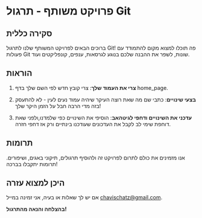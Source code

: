 # פרויקט משותף - תרגול Git

## סקירה כללית

ברוכים הבאים לפרויקט המשותף שלנו לתרגול Git! פה תוכלו למצוא מקום להתמודד עם פעולות Git שונות, לשפר את ההבנה שלכם בנוגע לגרסאות, ענפים, קונפליקטים ועוד.

## הוראות

1. **צרי את העמוד שלך**: צרי קובץ חדש לפי השם שלך בדף home_page.
   
2. **בצעי שינויים**: כתבי שם מה שאת רוצה העיקר שיהיה עמוד נעים לעין - לא להתעסק בזה מדי הרבה חבל על הזמן היקר שלך!

3. **עדכני את השינויים ודחפי לגיטהאב**: הוסיפי את השינויים כפי שלמדנו,ולפני שאת דוחפת שימי לב לקבל את העדכונים שעודכנו בינתיים ורק אז דחפי חזרה.

## תרומות

אנו מזמינים את כולם לתרום לפרויקט זה ולהוסיף תרגולים, תיקוני באגים, ושיפורים. תרומות יתקבלו בברכה!

## היכן למצוא עזרה

אם יש לך שאלות או בעיה, אני זמינה במייל chavischatz@gmail.com.

**בהצלחה והנאה מהתרגול!**
